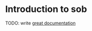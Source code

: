 # Introduction to sob

TODO: write [great documentation](http://jacobian.org/writing/what-to-write/)
